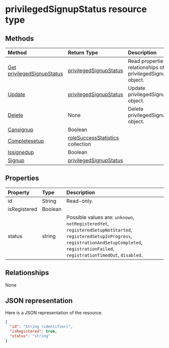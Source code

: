 # privilegedSignupStatus resource type




## Methods

| Method		   | Return Type	|Description|
|:---------------|:--------|:----------|
|[Get privilegedSignupStatus](../api/privilegedsignupstatus_get.md) | [privilegedSignupStatus](privilegedsignupstatus.md) |Read properties and relationships of privilegedSignupStatus object.|
|[Update](../api/privilegedsignupstatus_update.md) | [privilegedSignupStatus](privilegedsignupstatus.md)	|Update privilegedSignupStatus object. |
|[Delete](../api/privilegedsignupstatus_delete.md) | None |Delete privilegedSignupStatus object. |
|[Cansignup](../api/privilegedsignupstatus_cansignup.md)|Boolean||
|[Completesetup](../api/privilegedsignupstatus_completesetup.md)|[roleSuccessStatistics](rolesuccessstatistics.md) collection||
|[Issignedup](../api/privilegedsignupstatus_issignedup.md)|Boolean||
|[Signup](../api/privilegedsignupstatus_signup.md)|[privilegedSignupStatus](privilegedsignupstatus.md)||

## Properties
| Property	   | Type	|Description|
|:---------------|:--------|:----------|
|id|String| Read-only.|
|isRegistered|Boolean||
|status|string| Possible values are: `unknown`, `notRegisteredYet`, `registeredSetupNotStarted`, `registeredSetupInProgress`, `registrationAndSetupCompleted`, `registrationFailed`, `registrationTimedOut`, `disabled`.|

## Relationships
None


## JSON representation

Here is a JSON representation of the resource.

<!-- {
  "blockType": "resource",
  "optionalProperties": [

  ],
  "@odata.type": "microsoft.graph.privilegedSignupStatus"
}-->

```json
{
  "id": "String (identifier)",
  "isRegistered": true,
  "status": "string"
}

```

<!-- uuid: 8fcb5dbc-d5aa-4681-8e31-b001d5168d79
2015-10-25 14:57:30 UTC -->
<!-- {
  "type": "#page.annotation",
  "description": "privilegedSignupStatus resource",
  "keywords": "",
  "section": "documentation",
  "tocPath": ""
}-->